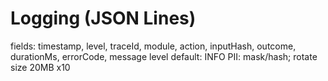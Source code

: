 ﻿# Logging (JSON Lines)
fields: timestamp, level, traceId, module, action, inputHash, outcome, durationMs, errorCode, message
level default: INFO
PII: mask/hash; rotate size 20MB x10